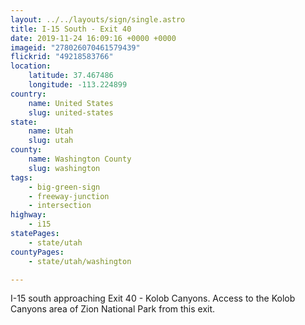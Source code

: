 ```yaml
---
layout: ../../layouts/sign/single.astro
title: I-15 South - Exit 40
date: 2019-11-24 16:09:16 +0000 +0000
imageid: "278026070461579439"
flickrid: "49218583766"
location:
    latitude: 37.467486
    longitude: -113.224899
country:
    name: United States
    slug: united-states
state:
    name: Utah
    slug: utah
county:
    name: Washington County
    slug: washington
tags:
    - big-green-sign
    - freeway-junction
    - intersection
highway:
    - i15
statePages:
    - state/utah
countyPages:
    - state/utah/washington

---
```

I-15 south approaching Exit 40 - Kolob Canyons.  Access to the Kolob Canyons area of Zion National Park from this exit.
